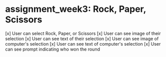 # assignment_week3: Rock, Paper, Scissors 
[x] User can select Rock, Paper, or Scissors
[x] User can see image of their selection
[x] User can see text of their selection
[x] User can see image of computer's selection
[x] User can see text of computer's selection
[x] User can see prompt indicating who won the round
